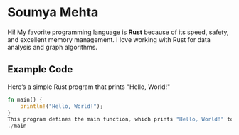 # Soumya Mehta  

Hi! My favorite programming language is **Rust** because of its speed, safety, and excellent memory management. I love working with Rust for data analysis and graph algorithms.  

## Example Code  

Here’s a simple Rust program that prints "Hello, World!"  

```rust
fn main() {
    println!("Hello, World!");
}
This program defines the main function, which prints "Hello, World!" to the console. You can run it using:rustc main.rs
./main

